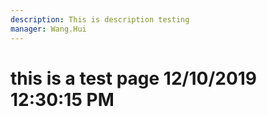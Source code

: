 ```yaml
---
description: This is description testing
manager: Wang.Hui
---
```

# this is a test page 12/10/2019 12:30:15 PM
